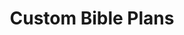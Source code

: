 ---
layout: post
title: Custom Bible Plans
description: with no page entry here
redirect: https://custombibleplans.com
---